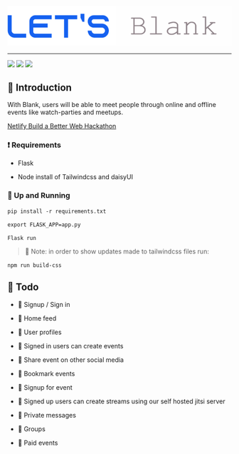 #

<div align="center">

![LetsBlank](static/letsblank.png)

</div>

---  

![ ](https://img.shields.io/badge/Hashnode-2962FF?style=for-the-badge&logo=hashnode&logoColor=white)
![ ](https://img.shields.io/badge/Flask-000000?style=for-the-badge&logo=flask&logoColor=white)
![ ](https://img.shields.io/badge/HTML5-E34F26?style=for-the-badge&logo=html5&logoColor=white)

## 💙 Introduction

With Blank, users will be able to meet people through online and offline events like watch-parties and meetups.

[Netlify Build a Better Web Hackathon](https://townhall.hashnode.com/netlify-hackathon)

### ❗ Requirements

- Flask

- Node install of Tailwindcss and daisyUI

### 🚀 Up and Running

```shell
pip install -r requirements.txt
```

```shell
export FLASK_APP=app.py
```

```shell
Flask run
```

> 🔴 Note: in order to show updates made to tailwindcss files run:

```shell
npm run build-css
```

## 👷 Todo

- 🔲 Signup / Sign in

- 🔲 Home feed

- 🔲 User profiles

- 🔲 Signed in users can create events

- 🔲 Share event on other social media

- 🔲 Bookmark events

- 🔲 Signup for event

- 🔲 Signed up users can create streams using our self hosted jitsi server

- 🔲 Private messages

- 🔲 Groups

- 🔲 Paid events
